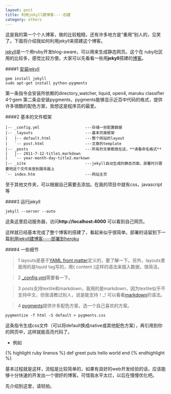 ```yaml
---
layout: post
title: 利用jekyll建博客----创建
category: others
---
```

这是我的第一个个人博客，做的比较粗糙，还有许多地方是“重用"别人的，见笑了。下面将介绍我如何利用jekyll来搭建这个博客。

[jekyll](https://github.com/mojombo/jekyll/ "gitbub上的主页")是一个用ruby开发blog-aware，可以用来生成静态网页。这个在
ruby社区用的比较多，感觉比较方便。大家可以先看看一些用**jekyll**搭建的[博客](https://github.com/mojombo/jekyll/wiki/sites "这里有许多优秀的博客")。

####1 [安装jekyll](https://github.com/mojombo/jekyll/wiki/install)

    gem install jekyll
    sudo apt-get install python-pygments

第一条指令会安装所依赖的directory_watcher, liquid, open4, maruku classifier 4个gem
第二条会安装pygments，pygments能够显示近百中代码的格式，提供许多很酷的配色方案，我想这是程序员的最爱。

####2 基本的文件框架

    |-- _config.yml                    ---存储一些配置数据
    |-- _layouts                       ---基本页面框架
    |   |-- default.html               ---整个网站的layout
    |   `-- post.html                  ---文章的template
    |-- _posts                         ---所有的文章都放在这，**请看命名格式**
    |   |-- 2011-7-12-title1.markdown
    |   `-- year-month-day-title2.markown
    |-- _site                          ---jekyll自动生成的静态页面，部署时只需要吧这个文件夹放到服务器上
    `-- index.htm                      ---网站主页

至于其他文件夹，可以根据自己需要去添加。在我的项目中就有css，javascript等

####3 运行jekyll

    jekyll --server --auto

这条这里启动服务器，访问**http://localhost:4000** 可以看到自己网页。

这样就已经基本完成了整个博客的搭建了，看起来似乎很简单。部署的话留到下一篇[利用jekyll建博客----部署到heroku](#)

####4 一些细节

>    1 layouts是基于[YAML front matter](https://github.com/mojombo/jekyll/wiki/YAML-Front-Matter "YAML")定义的，要了解一下。另外，layouts里面用的是liquid tag写的，用\{ content \}这样的语法来插入数据，很简洁。

>    2 [\_config.yml](https://github.com/mojombo/jekyll/wiki/configuration "配置文件")需要看一下。

>    3 posts支持textile和markdown，我用的是markdown，因为textile似乎不支持中文，但我请教过别人，说是能支持！_! 可以看看[markdown](http://daringfireball.net/projects/markdown/syntax "pretty cool")的语法。

>    4 [pygments](http://pygments.org/demo/ "可以用自己的代码来体验一下")提供许多配色方案，选一个自己喜欢的方案。

    pygmentize -f html -S default > pygments.css

这条指令生成css文件（可以将default换成native或其他配色方案），再引用到你的网页中，这样就能高亮代码了。

*   例如

{% highlight ruby linenos %}
def greet
  puts hello world
end
{% endhighlight %}

基本过程就是这样，流程是比较简单的，如果有良好的web开发经验的话，应该能够十分快速的开发出一个很好的博客。可惜我水平太烂，以后在慢慢优化吧。

先介绍到这里，请轻拍。

